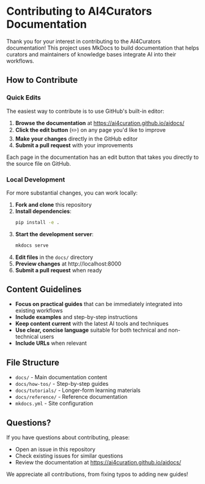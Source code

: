 # Contributing to AI4Curators Documentation

Thank you for your interest in contributing to the AI4Curators documentation! This project uses MkDocs to build documentation that helps curators and maintainers of knowledge bases integrate AI into their workflows.

## How to Contribute

### Quick Edits

The easiest way to contribute is to use GitHub's built-in editor:

1. **Browse the documentation** at https://ai4curation.github.io/aidocs/
2. **Click the edit button** (✏️) on any page you'd like to improve
3. **Make your changes** directly in the GitHub editor
4. **Submit a pull request** with your improvements

Each page in the documentation has an edit button that takes you directly to the source file on GitHub.

### Local Development

For more substantial changes, you can work locally:

1. **Fork and clone** this repository
2. **Install dependencies**:
   ```bash
   pip install -e .
   ```
3. **Start the development server**:
   ```bash
   mkdocs serve
   ```
4. **Edit files** in the `docs/` directory
5. **Preview changes** at http://localhost:8000
6. **Submit a pull request** when ready

## Content Guidelines

- **Focus on practical guides** that can be immediately integrated into existing workflows
- **Include examples** and step-by-step instructions
- **Keep content current** with the latest AI tools and techniques
- **Use clear, concise language** suitable for both technical and non-technical users
- **Include URLs** when relevant

## File Structure

- `docs/` - Main documentation content
- `docs/how-tos/` - Step-by-step guides
- `docs/tutorials/` - Longer-form learning materials
- `docs/reference/` - Reference documentation
- `mkdocs.yml` - Site configuration

## Questions?

If you have questions about contributing, please:
- Open an issue in this repository
- Check existing issues for similar questions
- Review the documentation at https://ai4curation.github.io/aidocs/

We appreciate all contributions, from fixing typos to adding new guides!